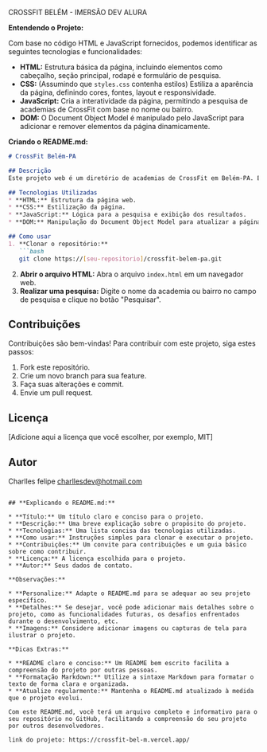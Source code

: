 CROSSFIT BELÉM - IMERSÃO DEV ALURA

**Entendendo o Projeto:**

Com base no código HTML e JavaScript fornecidos, podemos identificar as seguintes tecnologias e funcionalidades:

* **HTML:** Estrutura básica da página, incluindo elementos como cabeçalho, seção principal, rodapé e formulário de pesquisa.
* **CSS:** (Assumindo que `styles.css` contenha estilos) Estiliza a aparência da página, definindo cores, fontes, layout e responsividade.
* **JavaScript:** Cria a interatividade da página, permitindo a pesquisa de academias de CrossFit com base no nome ou bairro.
* **DOM:** O Document Object Model é manipulado pelo JavaScript para adicionar e remover elementos da página dinamicamente.

**Criando o README.md:**

```markdown
# CrossFit Belém-PA

## Descrição
Este projeto web é um diretório de academias de CrossFit em Belém-PA. Ele permite que os usuários pesquisem por academias usando palavras-chave como nome ou bairro.

## Tecnologias Utilizadas
* **HTML:** Estrutura da página web.
* **CSS:** Estilização da página.
* **JavaScript:** Lógica para a pesquisa e exibição dos resultados.
* **DOM:** Manipulação do Document Object Model para atualizar a página dinamicamente.

## Como usar
1. **Clonar o repositório:**
   ```bash
   git clone https://[seu-repositorio]/crossfit-belem-pa.git
   ```
2. **Abrir o arquivo HTML:** Abra o arquivo `index.html` em um navegador web.
3. **Realizar uma pesquisa:** Digite o nome da academia ou bairro no campo de pesquisa e clique no botão "Pesquisar".

## Contribuições
Contribuições são bem-vindas! Para contribuir com este projeto, siga estes passos:

1. Fork este repositório.
2. Crie um novo branch para sua feature.
3. Faça suas alterações e commit.
4. Envie um pull request.

## Licença
[Adicione aqui a licença que você escolher, por exemplo, MIT]

## Autor
Charlles felipe
charllesdev@hotmail.com
```

## **Explicando o README.md:**

* **Título:** Um título claro e conciso para o projeto.
* **Descrição:** Uma breve explicação sobre o propósito do projeto.
* **Tecnologias:** Uma lista concisa das tecnologias utilizadas.
* **Como usar:** Instruções simples para clonar e executar o projeto.
* **Contribuições:** Um convite para contribuições e um guia básico sobre como contribuir.
* **Licença:** A licença escolhida para o projeto.
* **Autor:** Seus dados de contato.

**Observações:**

* **Personalize:** Adapte o README.md para se adequar ao seu projeto específico.
* **Detalhes:** Se desejar, você pode adicionar mais detalhes sobre o projeto, como as funcionalidades futuras, os desafios enfrentados durante o desenvolvimento, etc.
* **Imagens:** Considere adicionar imagens ou capturas de tela para ilustrar o projeto.

**Dicas Extras:**

* **README claro e conciso:** Um README bem escrito facilita a compreensão do projeto por outras pessoas.
* **Formatação Markdown:** Utilize a sintaxe Markdown para formatar o texto de forma clara e organizada.
* **Atualize regularmente:** Mantenha o README.md atualizado à medida que o projeto evolui.

Com este README.md, você terá um arquivo completo e informativo para o seu repositório no GitHub, facilitando a compreensão do seu projeto por outros desenvolvedores.

link do projeto: https://crossfit-bel-m.vercel.app/
